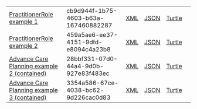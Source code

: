 
<table class="list" width="100%">             
            <tr>
                <td><a href="practitionerrole-cb9d944f-1b75-4603-b63a-167460882287.html">PractitionerRole example 1</a></td>
                <td>cb9d944f-1b75-4603-b63a-167460882287</td>
                <td><a href="practitionerrole-cb9d944f-1b75-4603-b63a-167460882287.xml.html">XML</a></td>
                <td><a href="practitionerrole-cb9d944f-1b75-4603-b63a-167460882287.json.html">JSON</a></td>
                <td><a href="practitionerrole-cb9d944f-1b75-4603-b63a-167460882287.ttl.html">Turtle</a></td>
                <td></td>
            </tr>
            <tr>
                <td><a href="practitionerrole-459a5ae6-ee37-4151-9dfd-e8094c4a23b8.html">PractitionerRole example 2</a></td>
                <td>459a5ae6-ee37-4151-9dfd-e8094c4a23b8</td>
                <td><a href="practitionerrole-459a5ae6-ee37-4151-9dfd-e8094c4a23b8.xml.html">XML</a></td>
                <td><a href="practitionerrole-459a5ae6-ee37-4151-9dfd-e8094c4a23b8.json.html">JSON</a></td>
                <td><a href="practitionerrole-459a5ae6-ee37-4151-9dfd-e8094c4a23b8.ttl.html">Turtle</a></td>
                <td></td>
            </tr>
            <tr>
                <td><a href="Composition-28bbf331-07d0-44a4-9d0b-927e83f483ec.html">Advance Care Planning example 2 (contained)</a></td>
                <td>28bbf331-07d0-44a4-9d0b-927e83f483ec</td>
                <td><a href="Composition-28bbf331-07d0-44a4-9d0b-927e83f483ec.xml.html">XML</a></td>
                <td><a href="Composition-28bbf331-07d0-44a4-9d0b-927e83f483ec.json.html">JSON</a></td>
                <td><a href="Composition-28bbf331-07d0-44a4-9d0b-927e83f483ec.ttl.html">Turtle</a></td>
                <td></td>
            </tr>
            <tr>
                <td><a href="Composition-3354a586-67ce-4038-bc62-9d226cac0d83.html">Advance Care Planning example 3 (contained)</a></td>
                <td>3354a586-67ce-4038-bc62-9d226cac0d83</td>
                <td><a href="Composition-3354a586-67ce-4038-bc62-9d226cac0d83.xml.html">XML</a></td>
                <td><a href="Composition-3354a586-67ce-4038-bc62-9d226cac0d83.json.html">JSON</a></td>
                <td><a href="Composition-3354a586-67ce-4038-bc62-9d226cac0d83.ttl.html">Turtle</a></td>
                <td></td>                
            
 </table>